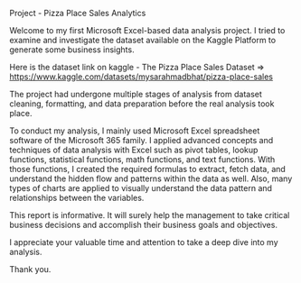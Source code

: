 Project - Pizza Place Sales Analytics

Welcome to my first Microsoft Excel-based data analysis project. I tried to examine and investigate the dataset available on the Kaggle Platform to generate some business insights.

Here is the dataset link on kaggle - The Pizza Place Sales Dataset => https://www.kaggle.com/datasets/mysarahmadbhat/pizza-place-sales

The project had undergone multiple stages of analysis from dataset cleaning, formatting, and data preparation before the real analysis took place.

To conduct my analysis, I mainly used Microsoft Excel spreadsheet software of the Microsoft 365 family. I applied advanced concepts and techniques of data analysis with Excel such as pivot tables, lookup functions, statistical functions, math functions, and text functions. With those functions, I created the required formulas to extract, fetch data, and understand the hidden flow and patterns within the data as well. Also, many types of charts are applied to visually understand the data pattern and relationships between the variables.

This report is informative. It will surely help the management to take critical business decisions and accomplish their business goals and objectives.

I appreciate your valuable time and attention to take a deep dive into my analysis.

Thank you.


